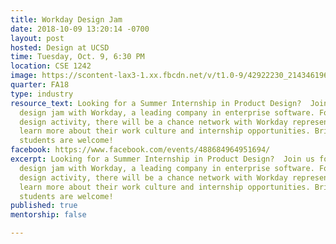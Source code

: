 ```yaml
---
title: Workday Design Jam
date: 2018-10-09 13:20:14 -0700
layout: post
hosted: Design at UCSD
time: Tuesday, Oct. 9, 6:30 PM
location: CSE 1242
image: https://scontent-lax3-1.xx.fbcdn.net/v/t1.0-9/42922230_2143461962560930_1951729840491069440_n.jpg?_nc_cat=100&oh=299ad630e4156683ab3d709c6821ec89&oe=5C5D32DC
quarter: FA18
type: industry
resource_text: Looking for a Summer Internship in Product Design?  Join us for a interactive
  design jam with Workday, a leading company in enterprise software. Following the
  design activity, there will be a chance network with Workday representatives to
  learn more about their work culture and internship opportunities. Bring your resumes!  All
  students are welcome!
facebook: https://www.facebook.com/events/488684964951694/
excerpt: Looking for a Summer Internship in Product Design?  Join us for a interactive
  design jam with Workday, a leading company in enterprise software. Following the
  design activity, there will be a chance network with Workday representatives to
  learn more about their work culture and internship opportunities. Bring your resumes!  All
  students are welcome!
published: true
mentorship: false

---
```

